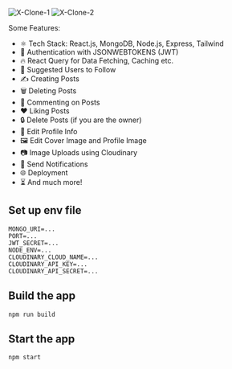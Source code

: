 ![X-Clone-1](https://github.com/user-attachments/assets/88cd17b4-2ecf-4afa-93f8-e6e41281fd45)
![X-Clone-2](https://github.com/user-attachments/assets/73b363fc-4ffe-43a3-96fc-e3bdc402ca82)

Some Features:

- ⚛️ Tech Stack: React.js, MongoDB, Node.js, Express, Tailwind
- 🔐 Authentication with JSONWEBTOKENS (JWT)
- 🔥 React Query for Data Fetching, Caching etc.
- 👥 Suggested Users to Follow
- ✍️ Creating Posts
- 🗑️ Deleting Posts
- 💬 Commenting on Posts
- ❤️ Liking Posts
- 🔒 Delete Posts (if you are the owner)
- 📝 Edit Profile Info
- 🖼️ Edit Cover Image and Profile Image
- 📷 Image Uploads using Cloudinary
- 🔔 Send Notifications
- 🌐 Deployment
- ⏳ And much more!

## Set up env file
```
MONGO_URI=...
PORT=...
JWT_SECRET=...
NODE_ENV=...
CLOUDINARY_CLOUD_NAME=...
CLOUDINARY_API_KEY=...
CLOUDINARY_API_SECRET=...
```

## Build the app
```
npm run build
```

## Start the app
```
npm start
```
